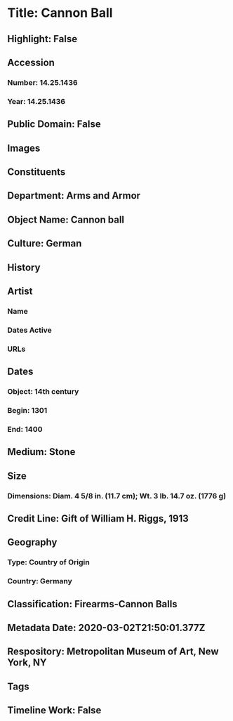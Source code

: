 # Title: Cannon Ball
## Highlight: False
## Accession
### Number: 14.25.1436
### Year: 14.25.1436
## Public Domain: False
## Images
## Constituents
## Department: Arms and Armor
## Object Name: Cannon ball
## Culture: German
## History
## Artist
### Name
### Dates Active
### URLs
## Dates
### Object: 14th century
### Begin: 1301
### End: 1400
## Medium: Stone
## Size
### Dimensions: Diam. 4 5/8 in. (11.7 cm); Wt. 3 lb. 14.7 oz. (1776 g)
## Credit Line: Gift of William H. Riggs, 1913
## Geography
### Type: Country of Origin
### Country: Germany
## Classification: Firearms-Cannon Balls
## Metadata Date: 2020-03-02T21:50:01.377Z
## Respository: Metropolitan Museum of Art, New York, NY
## Tags
## Timeline Work: False